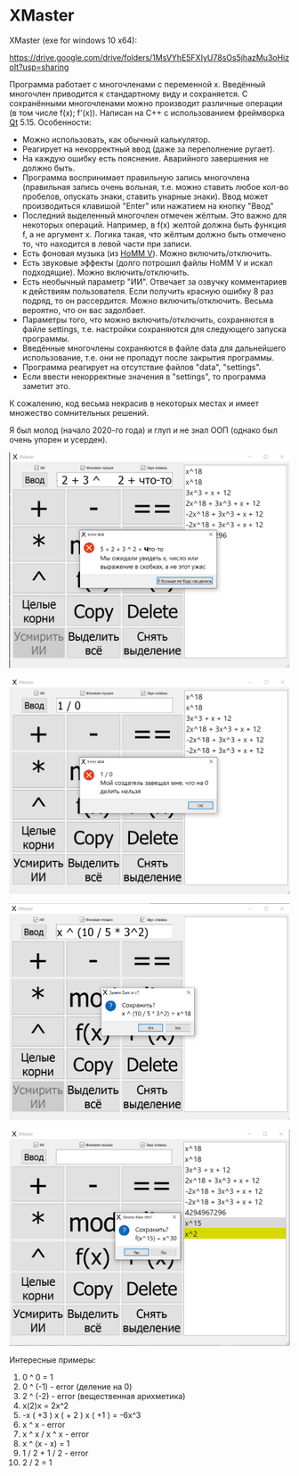 # XMaster
XMaster (exe for windows 10 x64):

https://drive.google.com/drive/folders/1MsVYhE5FXIyU78sOs5jhazMu3oHizoIt?usp=sharing

Программа работает с многочленами с переменной x.  Введённый многочлен приводится к стандартному виду и сохраняется. С сохранёнными многочленами можно производит различные операции (в том числе f(x); f'(x)).
Написан на C++ с использованием фреймворка <a href="https://ru.wikipedia.org/wiki/Qt">Qt</a> 5.15.
Особенности:
- Можно использовать, как обычный калькулятор.
- Реагирует на некорректный ввод (даже за переполнение ругает).
- На каждую ошибку есть пояснение. Аварийного завершения не должно быть.
- Программа воспринимает правильную запись многочлена (правильная запись очень вольная, т.е. можно ставить любое кол-во пробелов,
опускать знаки, ставить унарные знаки). Ввод может производиться клавишой "Enter" или нажатием на кнопку "Ввод"
- Последний выделенный многочлен отмечен жёлтым. Это важно для некоторых операций. Например, в f(x) желтой должна быть функция f, а не аргумент x. Логика такая, что жёлтым должно быть отмечено то, что находится в левой части при записи.
- Есть фоновая музыка (из <a href="https://ru.wikipedia.org/wiki/Heroes_of_Might_and_Magic_V">HoMM V</a>). Можно включить/отключить.
- Есть звуковые эффекты (долго потрошил файлы HoMM V и искал подходящие). Можно включить/отключить.
- Есть необычный параметр "ИИ". Отвечает за озвучку комментариев к действиям пользователя. Если получить красную ошибку 8 раз подряд, то он рассердится. Можно включить/отключить. Весьма вероятно, что он вас задолбает.
- Параметры того, что можно включить/отключить, сохраняются в файле settings, т.е. настройки сохраняются для следующего запуска программы.
- Введённые многочлены сохраняются в файле data для дальнейшего использование, т.е. они не пропадут после закрытия программы.
- Программа реагирует на отсутствие файлов "data", "settings".
- Если ввести некорректные значения в "settings", то программа заметит это.

К сожалению, код весьма некрасив в некоторых местах и имеет множество сомнительных решений.

Я был молод (начало 2020-го года) и глуп и не знал ООП (однако был очень упорен и усерден).

![](https://github.com/IlyaVir/XMaster/blob/main/Screenshots/XMaster_7.png)

![](https://github.com/IlyaVir/XMaster/blob/main/Screenshots/XMaster_6.png)

![](https://github.com/IlyaVir/XMaster/blob/main/Screenshots/XMaster_3.png)

![](https://github.com/IlyaVir/XMaster/blob/main/Screenshots/XMaster_8.png)

Интересные примеры:
1) 0 ^ 0 = 1
2) 0 ^ (-1) - error (деление на 0)
3) 2 ^ (-2) - error (вещественная арихметика)
4) x(2)x = 2x^2
5) -x   (  +3   )   x  (  + 2 )  x ( +1   ) = -6x^3
6) x ^ x - error
7) x ^ x / x ^ x - error
8) x ^ (x - x) = 1
9) 1 / 2 + 1 / 2 - error
10) 2 / 2 = 1
